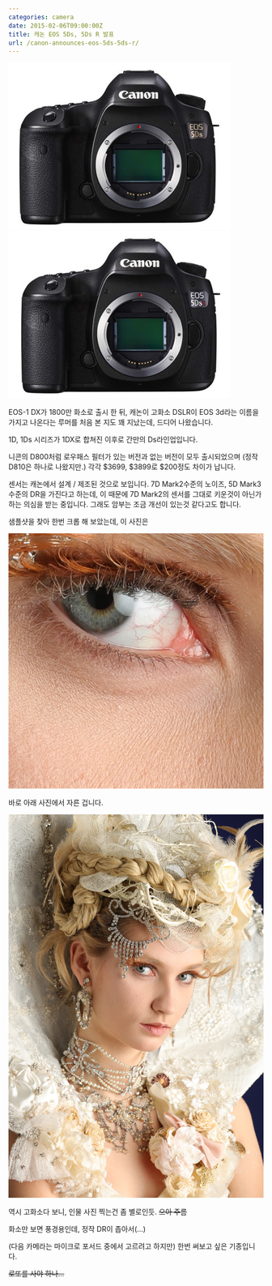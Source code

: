 ```yaml
---
categories: camera
date: 2015-02-06T09:00:00Z
title: 캐논 EOS 5Ds, 5Ds R 발표
url: /canon-announces-eos-5ds-5ds-r/
---
```


<img src="/images/EkslHkbAx.png" alt="niceb5y blog">

<img src="/images/VJxsxrybAl.png" alt="niceb5y blog">

EOS-1 DX가 1800만 화소로 출시 한 뒤, 캐논이 고화소 DSLR이 EOS 3d라는 이름을 가지고 나온다는 루머를 처음 본 지도 꽤 지났는데, 드디어 나왔습니다.

1D, 1Ds 시리즈가 1DX로 합쳐진 이후로 간만의 Ds라인업입니다.

니콘의 D800처럼 로우패스 필터가 있는 버전과 없는 버전이 모두 출시되었으며 (정작 D810은 하나로 나왔지만.) 각각 $3699, $3899로 $200정도 차이가 납니다.

센서는 캐논에서 설계 / 제조된 것으로 보입니다. 7D Mark2수준의 노이즈, 5D Mark3수준의 DR을 가진다고 하는데, 이 때문에 7D Mark2의 센서를 그대로 키운것이 아닌가 하는 의심을 받는 중입니다. 그래도 암부는 조금 개선이 있는것 같다고도 합니다.

샘플샷을 찾아 한번 크롭 해 보았는데, 이 사진은

<img src="/images/41GseSkbAl.jpg" alt="niceb5y blog">

바로 아래 사진에서 자른 겁니다.  

<img src="/images/4yXixHJb0g.jpg" alt="niceb5y blog">

역시 고화소다 보니, 인물 사진 찍는건 좀 별로인듯. <del>으아 주름</del>

화소만 보면 풍경용인데, 정작 DR이 좁아서(...)

(다음 카메라는 마이크로 포서드 중에서 고르려고 하지만) 한번 써보고 싶은 기종입니다.

<del>로또를 사야 하나...</del>
